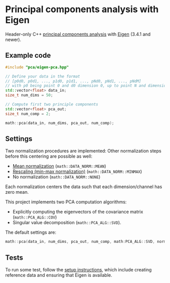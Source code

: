 # Principal components analysis with Eigen

Header-only C++ [principal components analysis](https://en.wikipedia.org/wiki/Principal_component_analysis) with [Eigen](https://gitlab.com/libeigen/eigen) (3.4.1 and newer).


## Example code

```cpp
#include "pca/eigen-pca.hpp"

// Define your data in the format
// [p0d0, p0d1, ..., p1d0, p1d1, ..., pNd0, pNd1, ..., pNdM]
// with p0 being point 0 and d0 dimension 0, up to point N and dimension M
std::vector<float> data_in;
size_t num_dims = 50;

// Compute first two principle components
std::vector<float> pca_out;
size_t num_comp = 2;

math::pca(data_in, num_dims, pca_out, num_comp);
```

## Settings
Two normalization procedures are implemented:
Other normalization steps before this centering are possible as well: 
- [Mean normalization](https://en.wikipedia.org/wiki/Feature_scaling#Mean_normalization) (`math::DATA_NORM::MEAN`) 
- [Rescaling (min-max normalization)](https://en.wikipedia.org/wiki/Feature_scaling#Rescaling_(min-max_normalization)) (`math::DATA_NORM::MINMAX`)
- No normalization (`math::DATA_NORM::NONE`)

Each normalization centers the data such that each dimension/channel has zero mean. 

This project implements two PCA computation algorithms: 
- Explicitly computing the eigenvectors of the covariance matrix (`math::PCA_ALG::COV`)
- Singular value decomposition (`math::PCA_ALG::SVD`).

The default settings are:
```cpp
math::pca(data_in, num_dims, pca_out, num_comp, math:PCA_ALG::SVD, norm = math:DATA_NORM::MINMAX);
```

## Tests
To run some test, follow the [setup instructions](test/README.md), which include creating reference data and ensuring that Eigen is available.
